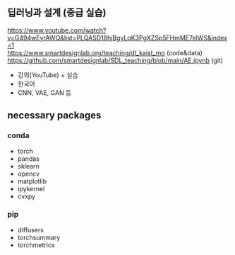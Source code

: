 ## 딥러닝과 설계 (중급 실습)
https://www.youtube.com/watch?v=G494wEyrAWQ&list=PLQASD18hjBgyLqK3PgXZSp5FHmME7elWS&index=1  
https://www.smartdesignlab.org/teaching/dl_kaist_mo (code&data)   
https://github.com/smartdesignlab/SDL_teaching/blob/main/AE.ipynb (git)


- 강의(YouTube) + 실습  
- 한국어  
- CNN, VAE, GAN 등  


## necessary packages

### conda
- torch
- pandas
- sklearn
- opencv
- matplotlib
- ipykernel
- cvxpy

### pip
- diffusers
- torchsummary
- torchmetrics